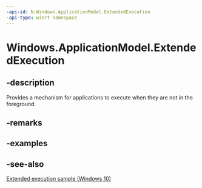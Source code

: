 ```yaml
---
-api-id: N:Windows.ApplicationModel.ExtendedExecution
-api-type: winrt namespace
---
```


# Windows.ApplicationModel.ExtendedExecution

## -description
Provides a mechanism for applications to execute when they are not in the foreground.

## -remarks

## -examples

## -see-also
[Extended execution sample (Windows 10)](http://go.microsoft.com/fwlink/?LinkId=723509)